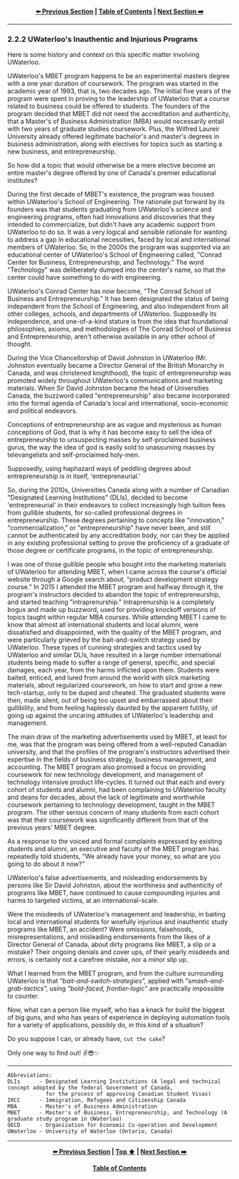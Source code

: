 <div align="center">
  
  **[:arrow_left: Previous Section][Prev] | [Table of Contents][TOC] | [Next Section :arrow_right:][Next]**
  
  [Prev]: ./02-2-1.md
  [Next]: ./02-2-3.md
  [TOC]: ./README.md#table-of-contents
  
</div>

---

### 2.2.2 UWaterloo's Inauthentic and Injurious Programs

Here is some history and context on this specific matter involving UWaterloo. 

UWaterloo's MBET program happens to be an experimental masters degree with a one year duration of coursework. The program was started in the academic year of 1993, that is, two decades ago. The initial five years of the program were spent in proving to the leadership of UWaterloo that a course related to business could be offered to students. The founders of the program decided that MBET did not need the accreditation and authenticity, that a Master's of Business Administration (MBA) would necessarily entail with two years of graduate studies coursework. Plus, the Wilfred Laureir University already offered legitimate bachelor's and master's degrees in business administration, along with electives for topics such as starting a new business, and entrepreneurship.  

So how did a topic that would otherwise be a mere elective become an entire master's degree offered by one of Canada's premier educational institutes? 

During the first decade of MBET's existence, the program was housed within UWaterloo's School of Engineering. The rationale put forward by its founders was that students graduating from UWaterloo's science and engineering programs, often had innovations and discoveries that they intended to commercialize, but didn't have any academic support from UWaterloo to do so. It was a very logical and sensible rationale for wanting to address a gap in educational necessities, faced by local and international members of UWaterloo. So, in the 2000s the program was supported via an educational center of UWaterloo's School of Engineering called, "Conrad Center for Business, Entrepreneurship, and Technology." The word "Technology" was deliberately dumped into the center's name, so that the center could have something to do with engineering. 

UWaterloo's Conrad Center has now become, "The Conrad School of Business and Entrepreneurship." It has been designated the status of being independent from the School of Engineering, and also independent from all other colleges, schools, and departments of UWaterloo. Supposedly its independence, and one-of-a-kind stature is from the idea that foundational philosophies, axioms, and methodologies of The Conrad School of Business and Entrepreneurship, aren't otherwise available in any other school of thought. 

During the Vice Chancellorship of David Johnston in UWaterloo (Mr. Johnston eventually became a Director General of the British Monarchy in Canada, and was christened knighthood), the topic of entrepreneurship was promoted widely throughout UWaterloo's communications and marketing materials. When Sir David Johnston became the head of Universities Canada, the buzzword called "entrepreneurship" also became incorporated into the formal agenda of Canada's local and international, socio-economic and political endeavors. 

Conceptions of entrepreneurship are as vague and mysterious as human conceptions of God, that is why it has become easy to sell the idea of entrepreneurship to unsuspecting masses by self-proclaimed business gurus, the way the idea of god is easily sold to unassuming masses by televangelists and self-proclaimed holy-men.  

Supposedly, using haphazard ways of peddling degrees about entrepreneurship is in itself, 'entrepreneurial.'

So, during the 2010s, Universities Canada along with a number of Canadian "Designated Learning Institutions" (DLIs), decided to become 'entrepreneurial' in their endeavors to collect increasingly high tuition fees from gullible students, for so-called professional degrees in entrepreneurship. These degrees pertaining to concepts like "innovation," "commercialization," or "entrepreneurship" have never been, and still cannot be authenticated by any accreditation body, nor can they be applied in any existing professional setting to prove the proficiency of a graduate of those degree or certificate programs, in the topic of entrepreneurship. 

I was one of those gullible people who bought into the marketing materials of UWaterloo for attending MBET, when I came across the course's official website through a Google search about, "product development strategy course." In 2015 I attended the MBET program and halfway through it, the program's instructors decided to abandon the topic of entrepreneurship, and started teaching "intraprenurship." Intraprenurship is a completely bogus and made up buzzword, used for providing knockoff versions of topics taught within regular MBA courses. While attending MBET I came to know that almost all international students and local alumni, were dissatisfied and disappointed, with the quality of the MBET program, and were particularly grieved by the bait-and-switch strategy used by UWaterloo. These types of cunning strategies and tactics used by UWaterloo and similar DLIs, have resulted in a large number international students being made to suffer a range of general, specific, and special damages, each year, from the harms inflicted upon them. Students were baited, enticed, and lured from around the world with slick marketing materials, about regularized coursework, on how to start and grow a new tech-startup, only to be duped and cheated. The graduated students were then, made silent, out of being too upset and embarrassed about their gullibility, and from feeling haplessly daunted by the apparent futility, of going up against the uncaring attitudes of UWaterloo's leadership and management. 

The main draw of the marketing advertisements used by MBET, at least for me, was that the program was being offered from a well-reputed Canadian university, and that the profiles of the program's instructors advertised their expertise in the fields of business strategy, business management, and accounting. The MBET program also promised a focus on providing coursework for new technology development, and management of technology intensive product life-cycles. It turned out that each and every cohort of students and alumni, had been complaining to UWaterloo faculty and deans for decades, about the lack of legitimate and worthwhile coursework pertaining to technology development, taught in the MBET program. The other serious concern of many students from each cohort was that their coursework was significantly different from that of the previous years' MBET degree.   

As a response to the voiced and formal complaints expressed by existing students and alumni, an executive and faculty of the MBET program has repeatedly told students, "We already have your money, so what are you going to do about it now?"

UWaterloo's false advertisements, and misleading endorsements by persons like Sir David Johnston, about the worthiness and authenticity of programs like MBET, have continued to cause compounding injuries and harms to targeted victims, at an international-scale.

Were the misdeeds of UWaterloo's management and leadership, in baiting local and international students for woefully injurious and inauthentic study programs like MBET, an accident? Were omissions, falsehoods, misrepresentations, and misleading endorsements from the likes of a Director General of Canada, about dirty programs like MBET, a slip or a mistake? Their ongoing denials and cover ups, of their yearly misdeeds and errors, is certainly not a carefree mistake, nor a minor slip up. 

What I learned from the MBET program, and from the culture surrounding UWaterloo is that *"bait-and-switch-strategies",* applied with *"smash-and-grab-tactics",* using *"bold-faced, frontier-logic"* are practically impossible to counter.  

Now, what can a person like myself, who has a knack for build the biggest of big guns, and who has years of experience in deploying automation tools for a variety of applications, possibly do, in this kind of a situation? 

Do you suppose I can, or already have, `cut the cake`?

Only one way to find out! :v::sunglasses::sparkles:

---

```
Abbreviations:
DLIs      - Designated Learning Institutions (A legal and technical concept adopted by the federal Government of Canada, 
            for the process of approving Canadian Student Visas) 
IRCC      - Immigration, Refugees and Citizenship Canada 
MBA       - Master's of Business Administration
MBET      - Master's of Business, Entrepreneurship, and Technology (A graduate study program in UWaterloo)
OECD      - Organization for Economic Co-operation and Development 
UWaterloo - University of Waterloo (Ontario, Canada)

```

---
<div align="center">
  
  **[:arrow_left: Previous Section][Prev] | [Top :arrow_up:][Top] | [Next Section :arrow_right:][Next]** 
  
  **[Table of Contents][TOC]**

  [Prev]: ./02-2-1.md
  [Top]: ./02-2-2.md#222-uwaterloos-inauthentic-and-injurious-programs
  [Next]: ./02-2-3.md
  [TOC]: ./README.md#table-of-contents
  
</div>